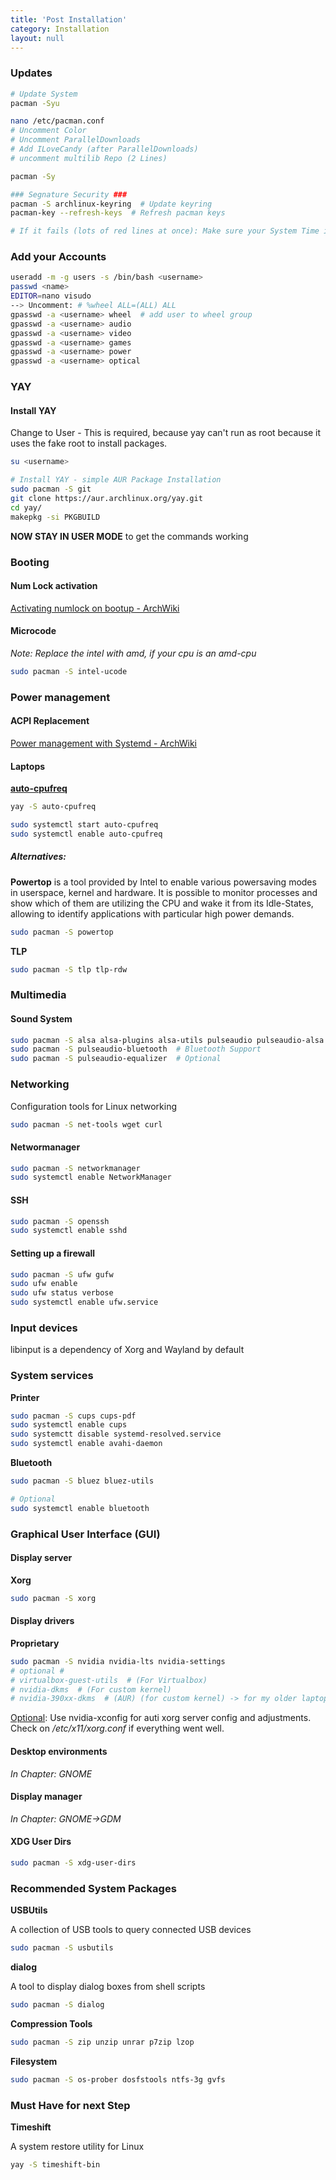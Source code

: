 ```yaml
---
title: 'Post Installation'
category: Installation
layout: null
---
```


### Updates

```bash
# Update System
pacman -Syu

nano /etc/pacman.conf
# Uncomment Color
# Uncomment ParallelDownloads
# Add ILoveCandy (after ParallelDownloads)
# uncomment multilib Repo (2 Lines)

pacman -Sy

### Segnature Security ###
pacman -S archlinux-keyring  # Update keyring
pacman-key --refresh-keys  # Refresh pacman keys

# If it fails (lots of red lines at once): Make sure your System Time is right
```

### Add your Accounts

```bash
useradd -m -g users -s /bin/bash <username>
passwd <name>
EDITOR=nano visudo
--> Uncomment: # %wheel ALL=(ALL) ALL
gpasswd -a <username> wheel  # add user to wheel group
gpasswd -a <username> audio
gpasswd -a <username> video
gpasswd -a <username> games
gpasswd -a <username> power
gpasswd -a <username> optical
```

### YAY

#### Install YAY

Change to User - This is required, because yay can't run as root because it uses the fake root to install packages.

```bash
su <username>
```

```bash
# Install YAY - simple AUR Package Installation
sudo pacman -S git
git clone https://aur.archlinux.org/yay.git
cd yay/
makepkg -si PKGBUILD
```

**NOW STAY IN USER MODE** to get the commands working

### Booting

#### Num Lock activation

[Activating numlock on bootup - ArchWiki](https://wiki.archlinux.org/title/Activating_numlock_on_bootup)

#### Microcode

*Note: Replace the intel with amd, if your cpu is an amd-cpu*

```bash
sudo pacman -S intel-ucode
```

### Power management

#### ACPI Replacement

[Power management with Systemd - ArchWiki](https://wiki.archlinux.org/title/Power_management#Power_management_with_systemd)

#### Laptops

**[auto-cpufreq]([https://github.com/AdnanHodzic/auto-cpufreq)**

```bash
yay -S auto-cpufreq

sudo systemctl start auto-cpufreq
sudo systemctl enable auto-cpufreq
```

##### Alternatives:

**Powertop** is a tool provided by Intel to enable various powersaving modes in userspace, kernel and hardware. It is possible to monitor processes and show which of them are utilizing the CPU and wake it from its Idle-States, allowing to identify applications with particular high power demands.

```bash
sudo pacman -S powertop
```

**TLP**

```bash
sudo pacman -S tlp tlp-rdw
```

### Multimedia



#### Sound System

```bash
sudo pacman -S alsa alsa-plugins alsa-utils pulseaudio pulseaudio-alsa 
sudo pacman -S pulseaudio-bluetooth  # Bluetooth Support
sudo pacman -S pulseaudio-equalizer  # Optional
```

### Networking

Configuration tools for Linux networking

```bash
sudo pacman -S net-tools wget curl
```

#### Networmanager

```bash
sudo pacman -S networkmanager 
sudo systemctl enable NetworkManager
```

#### SSH

```bash
sudo pacman -S openssh
sudo systemctl enable sshd
```

#### Setting up a firewall

```bash
sudo pacman -S ufw gufw
sudo ufw enable
sudo ufw status verbose
sudo systemctl enable ufw.service
```

### Input devices

libinput is a dependency of Xorg and Wayland by default

### System services

**Printer**

```bash
sudo pacman -S cups cups-pdf
sudo systemctl enable cups
sudo systemctt disable systemd-resolved.service
sudo systemctl enable avahi-daemon
```

**Bluetooth**

```bash
sudo pacman -S bluez bluez-utils

# Optional
sudo systemctl enable bluetooth
```

### Graphical User Interface (GUI)

#### Display server

**Xorg**

```bash
sudo pacman -S xorg
```

#### Display drivers

**Proprietary**

```bash
sudo pacman -S nvidia nvidia-lts nvidia-settings
# optional #
# virtualbox-guest-utils  # (For Virtualbox)
# nvidia-dkms  # (For custom kernel)
# nvidia-390xx-dkms  # (AUR) (for custom kernel) -> for my older laptop
```

<u>Optional</u>: Use nvidia-xconfig for auti xorg server config and adjustments. Check on */etc/x11/xorg.conf* if everything went well.

#### Desktop environments

*In Chapter: GNOME*

#### Display manager

*In Chapter: GNOME->GDM*

#### XDG User Dirs

```bash
sudo pacman -S xdg-user-dirs
```

### Recommended System Packages

**USBUtils**

A collection of USB tools to query connected USB devices

```bash
sudo pacman -S usbutils 
```

**dialog**

A tool to display dialog boxes from shell scripts

```bash
sudo pacman -S dialog  
```

**Compression Tools**

```bash
sudo pacman -S zip unzip unrar p7zip lzop
```

**Filesystem**

```bash
sudo pacman -S os-prober dosfstools ntfs-3g gvfs
```

### Must Have for next Step

**Timeshift**

A system restore utility for Linux

```bash
yay -S timeshift-bin
```
